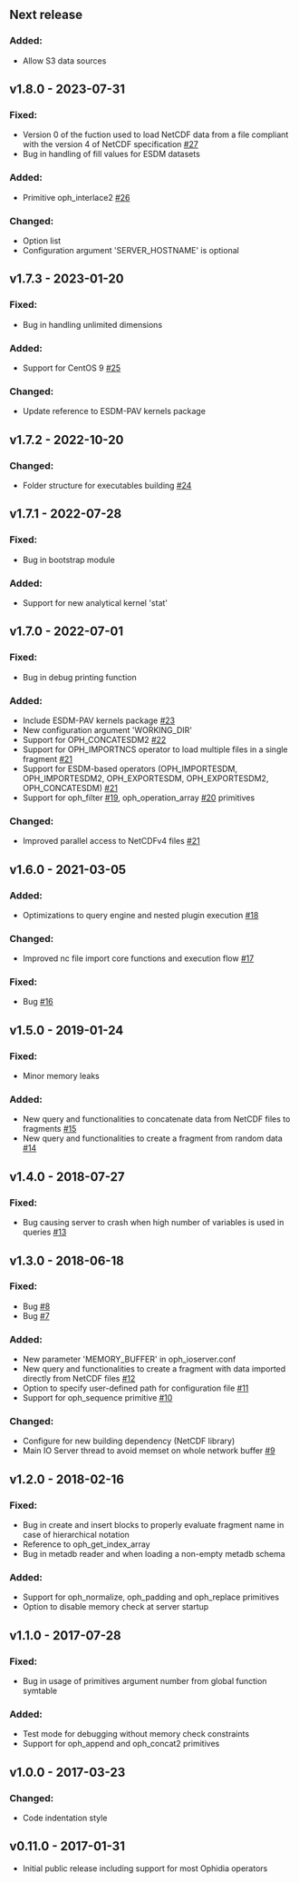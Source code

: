 
## Next release

### Added:

- Allow S3 data sources

## v1.8.0 - 2023-07-31

### Fixed:

- Version 0 of the fuction used to load NetCDF data from a file compliant with the version 4 of NetCDF specification [#27](https://github.com/OphidiaBigData/ophidia-io-server/pull/27)
- Bug in handling of fill values for ESDM datasets

### Added:

- Primitive oph_interlace2 [#26](https://github.com/OphidiaBigData/ophidia-io-server/pull/26)

### Changed:

- Option list
- Configuration argument 'SERVER_HOSTNAME' is optional

## v1.7.3 - 2023-01-20

### Fixed:

- Bug in handling unlimited dimensions

### Added:

- Support for CentOS 9 [#25](https://github.com/OphidiaBigData/ophidia-io-server/pull/25)

### Changed:

- Update reference to ESDM-PAV kernels package 

## v1.7.2 - 2022-10-20

### Changed:

- Folder structure for executables building [#24](https://github.com/OphidiaBigData/ophidia-io-server/pull/24)

## v1.7.1 - 2022-07-28

### Fixed:

- Bug in bootstrap module

### Added:

- Support for new analytical kernel 'stat'

## v1.7.0 - 2022-07-01

### Fixed:

- Bug in debug printing function

### Added:

- Include ESDM-PAV kernels package [#23](https://github.com/OphidiaBigData/ophidia-io-server/pull/23)
- New configuration argument 'WORKING_DIR'
- Support for OPH_CONCATESDM2 [#22](https://github.com/OphidiaBigData/ophidia-io-server/pull/22)
- Support for OPH_IMPORTNCS operator to load multiple files in a single fragment [#21](https://github.com/OphidiaBigData/ophidia-io-server/pull/21)
- Support for ESDM-based operators (OPH_IMPORTESDM, OPH_IMPORTESDM2, OPH_EXPORTESDM, OPH_EXPORTESDM2, OPH_CONCATESDM) [#21](https://github.com/OphidiaBigData/ophidia-io-server/pull/21)
- Support for oph_filter [#19](https://github.com/OphidiaBigData/ophidia-io-server/pull/19), oph_operation_array [#20](https://github.com/OphidiaBigData/ophidia-io-server/pull/20) primitives

### Changed:

- Improved parallel access to NetCDFv4 files [#21](https://github.com/OphidiaBigData/ophidia-io-server/pull/21)

## v1.6.0 - 2021-03-05

### Added:

- Optimizations to query engine and nested plugin execution [#18](https://github.com/OphidiaBigData/ophidia-io-server/pull/18)

### Changed:

- Improved nc file import core functions and execution flow [#17](https://github.com/OphidiaBigData/ophidia-io-server/pull/17)

### Fixed:

- Bug [#16](https://github.com/OphidiaBigData/ophidia-io-server/issues/16)


## v1.5.0 - 2019-01-24

### Fixed:

- Minor memory leaks

### Added:

- New query and functionalities to concatenate data from NetCDF files to fragments [#15](https://github.com/OphidiaBigData/ophidia-io-server/pull/15) 
- New query and functionalities to create a fragment from random data [#14](https://github.com/OphidiaBigData/ophidia-io-server/pull/14) 

## v1.4.0 - 2018-07-27

### Fixed:

- Bug causing server to crash when high number of variables is used in queries [#13](https://github.com/OphidiaBigData/ophidia-io-server/issues/13)

## v1.3.0 - 2018-06-18

### Fixed:

- Bug [#8](https://github.com/OphidiaBigData/ophidia-io-server/issues/8)
- Bug [#7](https://github.com/OphidiaBigData/ophidia-io-server/issues/7)

### Added:

- New parameter 'MEMORY_BUFFER' in oph_ioserver.conf 
- New query and functionalities to create a fragment with data imported directly from NetCDF files [#12](https://github.com/OphidiaBigData/ophidia-io-server/pull/12) 
- Option to specify user-defined path for configuration file [#11](https://github.com/OphidiaBigData/ophidia-io-server/pull/11)
- Support for oph_sequence primitive [#10](https://github.com/OphidiaBigData/ophidia-io-server/pull/10)

### Changed:

- Configure for new building dependency (NetCDF library)
- Main IO Server thread to avoid memset on whole network buffer [#9](https://github.com/OphidiaBigData/ophidia-io-server/pull/9)

## v1.2.0 - 2018-02-16

### Fixed:

- Bug in create and insert blocks to properly evaluate fragment name in case of hierarchical notation
- Reference to oph_get_index_array
- Bug in metadb reader and when loading a non-empty metadb schema

### Added:

- Support for oph_normalize, oph_padding and oph_replace primitives
- Option to disable memory check at server startup

## v1.1.0 - 2017-07-28

### Fixed:

- Bug in usage of primitives argument number from global function symtable

### Added:

- Test mode for debugging without memory check constraints
- Support for oph_append and oph_concat2 primitives

## v1.0.0 - 2017-03-23

### Changed:

- Code indentation style

## v0.11.0 - 2017-01-31

- Initial public release including support for most Ophidia operators
